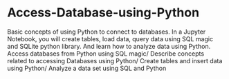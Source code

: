 # Access-Database-using-Python
Basic concepts of using Python to connect to databases. In a Jupyter Notebook, you will create tables, load data, query data using SQL magic and SQLite python library. And learn how to analyze data using Python.
Access databases from Python using SQL magic/ Describe concepts related to accessing Databases using Python/ Create tables and insert data using Python/ Analyze a data set using SQL and Python
